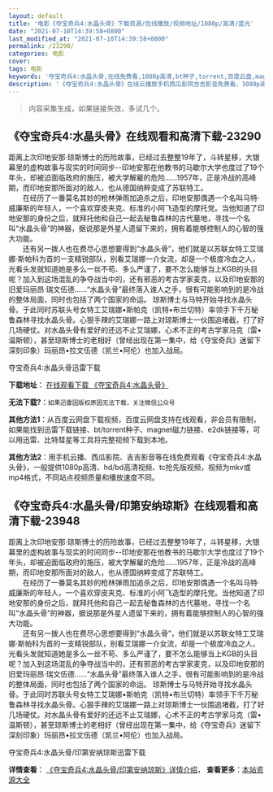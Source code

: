 ```yaml
---
layout: default
title: '电影《夺宝奇兵4:水晶头骨》下载资源/在线播放/视频地址/1080p/高清/蓝光'
date: "2021-07-10T14:39:58+0800"
last_modified_at: "2021-07-10T14:39:58+0800"
permalink: /23290/
categories: 电影
cover:
tags: 电影
keywords: '夺宝奇兵4:水晶头骨,在线免费看,1080p高清,bt种子,torrent,百度云盘,magnet,磁力链,迅雷下载资源'
description: '《夺宝奇兵4:水晶头骨》在线云播放手机西瓜影院吉吉影音免费看，1080p高清bd/hd未删减完整版和tc抢先枪版，mkv/mp4格式，附带bt/torrent种子、magnet/磁力链、百度云盘、网盘资源迅雷下载链接'
---
```


>内容采集生成，如果链接失效，多试几个。


## 《夺宝奇兵4:水晶头骨》在线观看和高清下载-23290

距离上次印地安那·琼斯博士的历险故事，已经过去整整19年了，斗转星移，大银幕里的虚构故事与现实的时间同步--印地安那在他教书的马歇尔大学也度过了19个年头，却被迫面临政府的施压，被大学解雇的危险&hellip;…1957年，正是冷战的高峰期，而印地安那所面对的敌人，也从德国纳粹变成了苏联特工。<br />　　在经历了一番莫名其妙的枪林弹雨加追杀之后，印地安那偶遇一个名叫马特&middot;威廉斯的年轻人，一个喜欢穿皮夹克、标准的小阿飞造型的摩托党。当他知道了印地安那的身份之后，就拜托他和自己一起去秘鲁森林的古代墓地，寻找一个名叫&ldquo;水晶头骨”的神器，据说那是外星人遗留下来的，拥有着能够控制人的心智的强大功能。<br />　　还有另一拨人也在费尽心思想要得到&ldquo;水晶头骨”，他们就是以苏联女特工艾瑞娜·斯帕科为首的一支精锐部队，别看艾瑞娜一介女流，却是一个极度冷血之人，光看头发就知道她是多么一丝不苟、多么严谨了，要不怎么能够当上KGB的头目呢？加入到这场混乱的争夺战当中的，还有邪恶的考古学家麦克，以及印地安那的旧爱玛丽昂&middot;瑞文伍德……“水晶头骨”最终落入谁人之手，很有可能影响到的是冷战的整体局面，同时也包括了两个国家的命运。 琼斯博士与马特开始寻找水晶头骨。于此同时苏联头号女特工艾瑞娜&bull;斯帕克（凯特•布兰切特）率领手下千万秘鲁森林寻找水晶头骨。心狠手辣的艾瑞娜一路上对琼斯博士一伙围追堵截，打了好几场硬仗。对水晶头骨有爱好的还远不止艾瑞娜，心术不正的考古学家马克（雷•温斯顿），甚至琼斯博士的老相好（曾经出现在第一集中，给《夺宝奇兵》迷留下深刻印象）玛丽昂•拉文伍德（凯兰&bull;阿伦）也加入战局。


夺宝奇兵4:水晶头骨迅雷下载

**下载地址**： [在线观看下载 《夺宝奇兵4:水晶头骨》](https://www.993dy.com//vod-detail-id-24973.html) 


**无法下载?**：`如果迅雷因版权原因无法下载，关注微信公众号 `

**其他方法1**：从百度云网盘下载视频，百度云网盘支持在线观看，非会员有限制，如果能找到迅雷下载链接、bt/torrent种子、magnet磁力链接、e2dk链接等，可以用迅雷、比特彗星等工具将完整视频下载到本地。

**其他方法2**：用手机云播、西瓜影院、吉吉影音等在线免费观看《夺宝奇兵4:水晶头骨》，一般提供1080p高清、hd/bd高清视频、tc抢先版视频，视频为mkv或mp4格式，不同站点视频质量和播放速度不同。


## 《夺宝奇兵4:水晶头骨/印第安纳琼斯》在线观看和高清下载-23948

距离上次印地安那·琼斯博士的历险故事，已经过去整整19年了，斗转星移，大银幕里的虚构故事与现实的时间同步--印地安那在他教书的马歇尔大学也度过了19个年头，却被迫面临政府的施压，被大学解雇的危险&hellip;…1957年，正是冷战的高峰期，而印地安那所面对的敌人，也从德国纳粹变成了苏联特工。<br />　　在经历了一番莫名其妙的枪林弹雨加追杀之后，印地安那偶遇一个名叫马特&middot;威廉斯的年轻人，一个喜欢穿皮夹克、标准的小阿飞造型的摩托党。当他知道了印地安那的身份之后，就拜托他和自己一起去秘鲁森林的古代墓地，寻找一个名叫&ldquo;水晶头骨”的神器，据说那是外星人遗留下来的，拥有着能够控制人的心智的强大功能。<br />　　还有另一拨人也在费尽心思想要得到&ldquo;水晶头骨”，他们就是以苏联女特工艾瑞娜·斯帕科为首的一支精锐部队，别看艾瑞娜一介女流，却是一个极度冷血之人，光看头发就知道她是多么一丝不苟、多么严谨了，要不怎么能够当上KGB的头目呢？加入到这场混乱的争夺战当中的，还有邪恶的考古学家麦克，以及印地安那的旧爱玛丽昂&middot;瑞文伍德……“水晶头骨”最终落入谁人之手，很有可能影响到的是冷战的整体局面，同时也包括了两个国家的命运。 琼斯博士与马特开始寻找水晶头骨。于此同时苏联头号女特工艾瑞娜&bull;斯帕克（凯特•布兰切特）率领手下千万秘鲁森林寻找水晶头骨。心狠手辣的艾瑞娜一路上对琼斯博士一伙围追堵截，打了好几场硬仗。对水晶头骨有爱好的还远不止艾瑞娜，心术不正的考古学家马克（雷•温斯顿），甚至琼斯博士的老相好（曾经出现在第一集中，给《夺宝奇兵》迷留下深刻印象）玛丽昂•拉文伍德（凯兰&bull;阿伦）也加入战局。


夺宝奇兵4:水晶头骨/印第安纳琼斯迅雷下载

**详情查看**： [《夺宝奇兵4:水晶头骨/印第安纳琼斯》详情介绍](/movie/23948/)， **查看更多**：[本站资源大全](/movie/t/all/)

